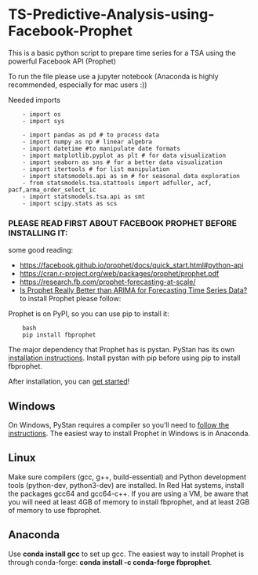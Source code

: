 # TS-Predictive-Analysis-using-Facebook-Prophet
This is a basic python script to prepare time series for a TSA using the powerful Facebook API (Prophet)

To run the file please use a jupyter notebook (Anaconda is highly recommended, especially for mac users :))

Needed imports

        - import os
        - import sys

        - import pandas as pd # to process data
        - import numpy as np # linear algebra
        - import datetime #to manipulate date formats
        - import matplotlib.pyplot as plt # for data visualization
        - import seaborn as sns # for a better data visualization
        - import itertools # for list manipulation
        - import statsmodels.api as sm # for seasonal data exploration
        - from statsmodels.tsa.stattools import adfuller, acf, pacf,arma_order_select_ic
        - import statsmodels.tsa.api as smt
        - import scipy.stats as scs
 
### PLEASE READ FIRST ABOUT FACEBOOK PROPHET BEFORE INSTALLING IT:
some good reading:
 - https://facebook.github.io/prophet/docs/quick_start.html#python-api
 - https://cran.r-project.org/web/packages/prophet/prophet.pdf
 - https://research.fb.com/prophet-forecasting-at-scale/
 - [Is Prophet Really Better than ARIMA for Forecasting Time Series Data?](https://blog.exploratory.io/is-prophet-better-than-arima-for-forecasting-time-series-fa9ae08a5851)  
to install Prophet please follow:  

Prophet is on PyPI, so you can use pip to install it:

        bash
        pip install fbprophet
The major dependency that Prophet has is pystan. PyStan has its own [installation instructions](http://pystan.readthedocs.io/en/latest/installation_beginner.html). Install pystan with pip before using pip to install fbprophet.

After installation, you can [get started](https://facebook.github.io/prophet/docs/quick_start.html#python-api)!

## Windows
On Windows, PyStan requires a compiler so you’ll need to [follow the instructions](http://pystan.readthedocs.io/en/latest/windows.html). The easiest way to install Prophet in Windows is in Anaconda.

## Linux
Make sure compilers (gcc, g++, build-essential) and Python development tools (python-dev, python3-dev) are installed. In Red Hat systems, install the packages gcc64 and gcc64-c++. If you are using a VM, be aware that you will need at least 4GB of memory to install fbprophet, and at least 2GB of memory to use fbprophet.

## Anaconda
Use __conda install gcc__ to set up gcc. The easiest way to install Prophet is through conda-forge: __conda install -c conda-forge fbprophet__.

